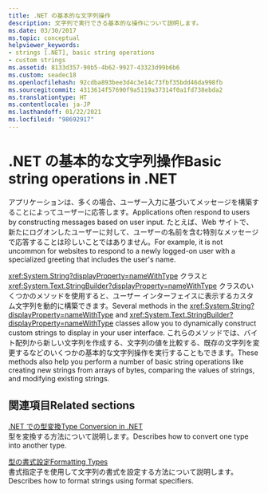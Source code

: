 ```yaml
---
title: .NET の基本的な文字列操作
description: 文字列で実行できる基本的な操作について説明します。
ms.date: 03/30/2017
ms.topic: conceptual
helpviewer_keywords:
- strings [.NET], basic string operations
- custom strings
ms.assetid: 8133d357-90b5-4b62-9927-43323d99b6b6
ms.custom: seadec18
ms.openlocfilehash: 92cdba893bee3d4c3e14c73fbf35bdd46da998fb
ms.sourcegitcommit: 4313614f57690f9a5119a37314f0a1fd738ebda2
ms.translationtype: HT
ms.contentlocale: ja-JP
ms.lasthandoff: 01/22/2021
ms.locfileid: "98692917"
---
```

# <a name="basic-string-operations-in-net"></a><span data-ttu-id="a8f4e-103">.NET の基本的な文字列操作</span><span class="sxs-lookup"><span data-stu-id="a8f4e-103">Basic string operations in .NET</span></span>

<span data-ttu-id="a8f4e-104">アプリケーションは、多くの場合、ユーザー入力に基づいてメッセージを構築することによってユーザーに応答します。</span><span class="sxs-lookup"><span data-stu-id="a8f4e-104">Applications often respond to users by constructing messages based on user input.</span></span> <span data-ttu-id="a8f4e-105">たとえば、Web サイトで、新たにログオンしたユーザーに対して、ユーザーの名前を含む特別なメッセージで応答することは珍しいことではありません。</span><span class="sxs-lookup"><span data-stu-id="a8f4e-105">For example, it is not uncommon for websites to respond to a newly logged-on user with a specialized greeting that includes the user's name.</span></span>

<span data-ttu-id="a8f4e-106"><xref:System.String?displayProperty=nameWithType> クラスと <xref:System.Text.StringBuilder?displayProperty=nameWithType> クラスのいくつかのメソッドを使用すると、ユーザー インターフェイスに表示するカスタム文字列を動的に構築できます。</span><span class="sxs-lookup"><span data-stu-id="a8f4e-106">Several methods in the <xref:System.String?displayProperty=nameWithType> and <xref:System.Text.StringBuilder?displayProperty=nameWithType> classes allow you to dynamically construct custom strings to display in your user interface.</span></span> <span data-ttu-id="a8f4e-107">これらのメソッドでは、バイト配列から新しい文字列を作成する、文字列の値を比較する、既存の文字列を変更するなどのいくつかの基本的な文字列操作を実行することもできます。</span><span class="sxs-lookup"><span data-stu-id="a8f4e-107">These methods also help you perform a number of basic string operations like creating new strings from arrays of bytes, comparing the values of strings, and modifying existing strings.</span></span>

## <a name="related-sections"></a><span data-ttu-id="a8f4e-108">関連項目</span><span class="sxs-lookup"><span data-stu-id="a8f4e-108">Related sections</span></span>

<span data-ttu-id="a8f4e-109">[.NET での型変換](type-conversion.md)</span><span class="sxs-lookup"><span data-stu-id="a8f4e-109">[Type Conversion in .NET](type-conversion.md)</span></span>\
<span data-ttu-id="a8f4e-110">型を変換する方法について説明します。</span><span class="sxs-lookup"><span data-stu-id="a8f4e-110">Describes how to convert one type into another type.</span></span>

<span data-ttu-id="a8f4e-111">[型の書式設定](formatting-types.md)</span><span class="sxs-lookup"><span data-stu-id="a8f4e-111">[Formatting Types](formatting-types.md)</span></span>\
<span data-ttu-id="a8f4e-112">書式指定子を使用して文字列の書式を設定する方法について説明します。</span><span class="sxs-lookup"><span data-stu-id="a8f4e-112">Describes how to format strings using format specifiers.</span></span>
